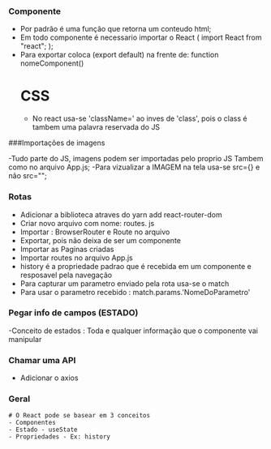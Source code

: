 ### Componente

- Por padrão é uma função que retorna um conteudo html;
- Em todo componente é necessario importar o React ( import React from "react"; );
- Para exportar coloca (export default) na frente de: function nomeComponent()
  # CSS
  - No react usa-se 'className=' ao inves de 'class', pois o class é tambem uma palavra reservada do JS

###Importações de imagens

-Tudo parte do JS, imagens podem ser importadas pelo proprio JS Tambem como no arquivo App.js;
-Para vizualizar a IMAGEM na tela usa-se src={} e não src="";

### Rotas

- Adicionar a biblioteca atraves do yarn add react-router-dom
- Criar novo arquivo com nome: routes. js
- Importar : BrowserRouter e Route no arquivo
- Exportar, pois não deixa de ser um componente
- Importar as Paginas criadas
- Importar routes no arquivo App.js
- history é a propriedade padrao que é recebida em um componente e resposavel pela navegação
- Para capturar um parametro enviado pela rota usa-se o match
- Para usar o parametro recebido : match.params.'NomeDoParametro'

### Pegar info de campos (ESTADO)

-Conceito de estados : Toda e qualquer informação que o componente vai manipular

### Chamar uma API

- Adicionar o axios

### Geral

    # O React pode se basear em 3 conceitos
    - Componentes
    - Estado - useState
    - Propriedades - Ex: history
